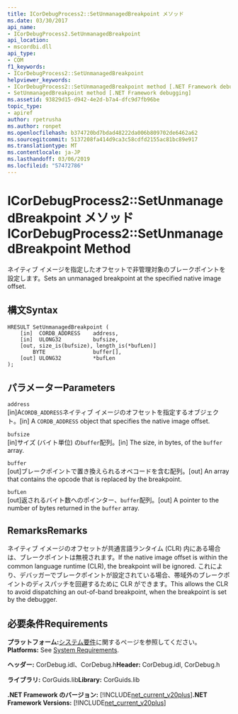 ```yaml
---
title: ICorDebugProcess2::SetUnmanagedBreakpoint メソッド
ms.date: 03/30/2017
api_name:
- ICorDebugProcess2.SetUnmanagedBreakpoint
api_location:
- mscordbi.dll
api_type:
- COM
f1_keywords:
- ICorDebugProcess2::SetUnmanagedBreakpoint
helpviewer_keywords:
- ICorDebugProcess2::SetUnmanagedBreakpoint method [.NET Framework debugging]
- SetUnmanagedBreakpoint method [.NET Framework debugging]
ms.assetid: 93829d15-d942-4e2d-b7a4-dfc9d7fb96be
topic_type:
- apiref
author: rpetrusha
ms.author: ronpet
ms.openlocfilehash: b374720bd7bdad48222da006b809702de6462a62
ms.sourcegitcommit: 5137208fa414d9ca3c58cdfd2155ac81bc89e917
ms.translationtype: MT
ms.contentlocale: ja-JP
ms.lasthandoff: 03/06/2019
ms.locfileid: "57472786"
---
```

# <a name="icordebugprocess2setunmanagedbreakpoint-method"></a><span data-ttu-id="1afac-102">ICorDebugProcess2::SetUnmanagedBreakpoint メソッド</span><span class="sxs-lookup"><span data-stu-id="1afac-102">ICorDebugProcess2::SetUnmanagedBreakpoint Method</span></span>
<span data-ttu-id="1afac-103">ネイティブ イメージを指定したオフセットで非管理対象のブレークポイントを設定します。</span><span class="sxs-lookup"><span data-stu-id="1afac-103">Sets an unmanaged breakpoint at the specified native image offset.</span></span>  
  
## <a name="syntax"></a><span data-ttu-id="1afac-104">構文</span><span class="sxs-lookup"><span data-stu-id="1afac-104">Syntax</span></span>  
  
```  
HRESULT SetUnmanagedBreakpoint (  
    [in]  CORDB_ADDRESS    address,  
    [in]  ULONG32          bufsize,  
    [out, size_is(bufsize), length_is(*bufLen)]   
        BYTE               buffer[],  
    [out] ULONG32          *bufLen  
);  
```  
  
## <a name="parameters"></a><span data-ttu-id="1afac-105">パラメーター</span><span class="sxs-lookup"><span data-stu-id="1afac-105">Parameters</span></span>  
 `address`  
 <span data-ttu-id="1afac-106">[in]A`CORDB_ADDRESS`ネイティブ イメージのオフセットを指定するオブジェクト。</span><span class="sxs-lookup"><span data-stu-id="1afac-106">[in] A `CORDB_ADDRESS` object that specifies the native image offset.</span></span>  
  
 `bufsize`  
 <span data-ttu-id="1afac-107">[in]サイズ (バイト単位) の`buffer`配列。</span><span class="sxs-lookup"><span data-stu-id="1afac-107">[in] The size, in bytes, of the `buffer` array.</span></span>  
  
 `buffer`  
 <span data-ttu-id="1afac-108">[out]ブレークポイントで置き換えられるオペコードを含む配列。</span><span class="sxs-lookup"><span data-stu-id="1afac-108">[out] An array that contains the opcode that is replaced by the breakpoint.</span></span>  
  
 `bufLen`  
 <span data-ttu-id="1afac-109">[out]返されるバイト数へのポインター、`buffer`配列。</span><span class="sxs-lookup"><span data-stu-id="1afac-109">[out] A pointer to the number of bytes returned in the `buffer` array.</span></span>  
  
## <a name="remarks"></a><span data-ttu-id="1afac-110">Remarks</span><span class="sxs-lookup"><span data-stu-id="1afac-110">Remarks</span></span>  
 <span data-ttu-id="1afac-111">ネイティブ イメージのオフセットが共通言語ランタイム (CLR) 内にある場合は、ブレークポイントは無視されます。</span><span class="sxs-lookup"><span data-stu-id="1afac-111">If the native image offset is within the common language runtime (CLR), the breakpoint will be ignored.</span></span> <span data-ttu-id="1afac-112">これにより、デバッガーでブレークポイントが設定されている場合、帯域外のブレークポイントのディスパッチを回避するために CLR ができます。</span><span class="sxs-lookup"><span data-stu-id="1afac-112">This allows the CLR to avoid dispatching an out-of-band breakpoint, when the breakpoint is set by the debugger.</span></span>  
  
## <a name="requirements"></a><span data-ttu-id="1afac-113">必要条件</span><span class="sxs-lookup"><span data-stu-id="1afac-113">Requirements</span></span>  
 <span data-ttu-id="1afac-114">**プラットフォーム:**[システム要件](../../../../docs/framework/get-started/system-requirements.md)に関するページを参照してください。</span><span class="sxs-lookup"><span data-stu-id="1afac-114">**Platforms:** See [System Requirements](../../../../docs/framework/get-started/system-requirements.md).</span></span>  
  
 <span data-ttu-id="1afac-115">**ヘッダー:** CorDebug.idl、CorDebug.h</span><span class="sxs-lookup"><span data-stu-id="1afac-115">**Header:** CorDebug.idl, CorDebug.h</span></span>  
  
 <span data-ttu-id="1afac-116">**ライブラリ:** CorGuids.lib</span><span class="sxs-lookup"><span data-stu-id="1afac-116">**Library:** CorGuids.lib</span></span>  
  
 <span data-ttu-id="1afac-117">**.NET Framework のバージョン:** [!INCLUDE[net_current_v20plus](../../../../includes/net-current-v20plus-md.md)]</span><span class="sxs-lookup"><span data-stu-id="1afac-117">**.NET Framework Versions:** [!INCLUDE[net_current_v20plus](../../../../includes/net-current-v20plus-md.md)]</span></span>
